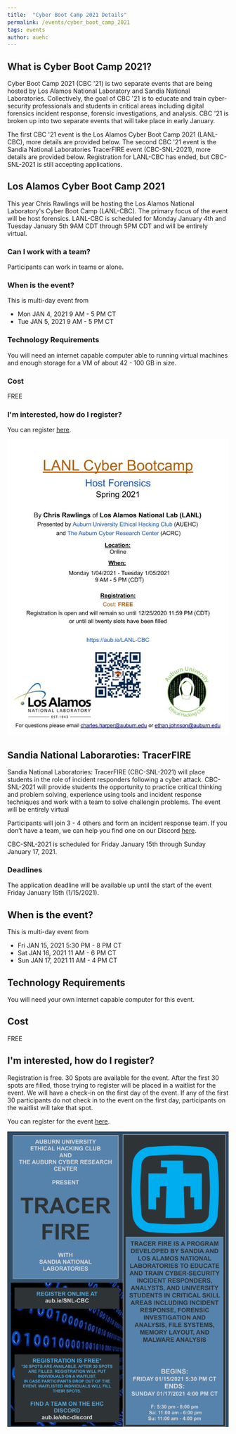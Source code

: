 ```yaml
---
title:  "Cyber Boot Camp 2021 Details"
permalink: /events/cyber_boot_camp_2021
tags: events
author: auehc
---
```


## What is Cyber Boot Camp 2021?
Cyber Boot Camp 2021 (CBC '21) is two separate events that are being hosted by Los Alamos National Laboratory and Sandia National Laboratories.
Collectively, the goal of CBC '21 is to educate and train cyber-security professionals and students in critical areas including digital forensics
incident response, forensic investigations, and analysis. 
CBC '21 is broken up into two separate events that will take place in early January.

The first CBC '21 event is the Los Alamos Cyber Boot Camp 2021 (LANL-CBC), more details are provided below. 
The second CBC '21 event is the Sandia National Laboratories TracerFIRE event (CBC-SNL-2021), more details are provided below.
Registration for LANL-CBC has ended, but CBC-SNL-2021 is still accepting applications.

## Los Alamos Cyber Boot Camp 2021
This year Chris Rawlings will be hosting the Los Alamos National Laboratory's Cyber Boot Camp (LANL-CBC). 
The primary focus of the event will be host forensics.
LANL-CBC is scheduled for Monday January 4th and Tuesday January 5th 9AM CDT through 5PM CDT and will be entirely virtual.

### Can I work with a team?
Participants can work in teams or alone. 

### When is the event?
This is multi-day event from 
* Mon JAN 4, 2021 9 AM - 5 PM CT
* Tue JAN 5, 2021 9 AM - 5 PM CT

### Technology Requirements
You will need an internet capable computer able to running virtual machines and enough storage for a VM of about 42 - 100 GB in size. 

### Cost
FREE

### I'm interested, how do I register?
You can register [here](https://docs.google.com/forms/d/e/1FAIpQLSeb3fb7uHRTvu-sgarnCMCLdyoby1MTvQUUqjGi7Ar6qGp1Rg/viewform?usp=sf_link).

<img src="/assets/events/cyber-boot-camp-2021/LANL-CBC-Flyer.jpg">


## Sandia National Laboraroties: TracerFIRE
Sandia National Laboratories: TracerFIRE (CBC-SNL-2021) will place students in the role of incident responders following a cyber attack. 
CBC-SNL-2021 will provide students the opportunity to practice critical thinking and problem solving, experience using tools and incident
response techniques and work with a team to solve challengin problems. The event will be entirely virtual

Participants will join 3 - 4 others and form an incident response team. If you don’t have a team, we can help you find one on our Discord [here](aub.ie/ehc-discord).

CBC-SNL-2021 is scheduled for Friday January 15th through Sunday January 17, 2021.

### Deadlines
The application deadline will be available up until the start of the event Friday January 15th (1/15/2021).

## When is the event?
This is multi-day event from 
* Fri JAN 15, 2021 5:30 PM - 8 PM CT
* Sat JAN 16, 2021 11 AM - 6 PM CT
* Sun JAN 17, 2021 11 AM - 4 PM CT

## Technology Requirements
You will need your own internet capable computer for this event.

## Cost
FREE

## I'm interested, how do I register?
Registration is free. 30 Spots are available for the event. After the first 30 spots are filled, those trying to register will be placed in a waitlist for the event.
We will have a check-in on the first day of the event. If any of the first 30 participants do not check in to the event on the first day, participants on the waitlist will
take that spot.

You can register for the event [here](https://forms.gle/LUBqdkfVMkr6t19a7).

<img src="/assets/events/cyber-boot-camp-2021/SNL-CBC-Flyer.png">
